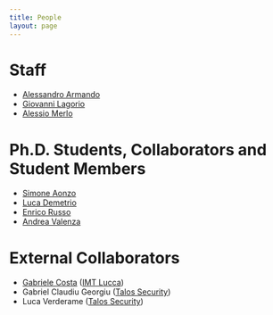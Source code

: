 ```yaml
---
title: People
layout: page
---
```


# Staff

* [Alessandro Armando](alessandro_armando)
* [Giovanni Lagorio](giovanni_lagorio)
* [Alessio Merlo](alessio_merlo)


# Ph.D. Students, Collaborators and Student Members

* [Simone Aonzo](simone_aonzo)
* [Luca Demetrio](luca_demetrio)
* [Enrico Russo](enrico_russo)
* [Andrea Valenza](andrea_valenza)


# External Collaborators

* [Gabriele Costa](gabriele_costa) ([IMT Lucca](https://www.imtlucca.it))
* Gabriel Claudiu Georgiu ([Talos Security](http://www.talos-sec.com))
* Luca Verderame ([Talos Security](http://www.talos-sec.com))
